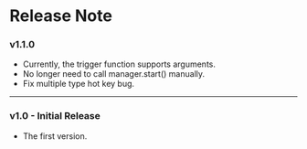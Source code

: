 # Release Note
### v1.1.0
- Currently, the trigger function supports arguments.
- No longer need to call manager.start() manually.
- Fix multiple type hot key bug.
___
### v1.0 - Initial Release
- The first version.